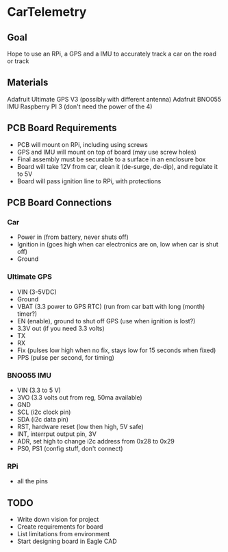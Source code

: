 # CarTelemetry

## Goal
Hope to use an RPi, a GPS and a IMU to accurately track a car on the road or track

## Materials
Adafruit Ultimate GPS V3 (possibly with different antenna)
Adafruit BNO055 IMU
Raspberry PI 3 (don't need the power of the 4)

## PCB Board Requirements
- PCB will mount on RPi, including using screws
- GPS and IMU will mount on top of board (may use screw holes)
- Final assembly must be securable to a surface in an enclosure box
- Board will take 12V from car, clean it (de-surge, de-dip), and regulate it to 5V
- Board will pass ignition line to RPi, with protections


## PCB Board Connections

### Car
- Power in (from battery, never shuts off)
- Ignition in (goes high when car electronics are on, low when car is shut off)
- Ground

### Ultimate GPS
- VIN (3-5VDC)
- Ground
- VBAT (3.3 power to GPS RTC) (run from car batt with long (month) timer?)
- EN (enable), ground to shut off GPS (use when ignition is lost?)
- 3.3V out (if you need 3.3 volts)
- TX 
- RX
- Fix (pulses low high when no fix, stays low for 15 seconds when fixed)
- PPS (pulse per second, for timing)

### BNO055 IMU
- VIN (3.3 to 5 V)
- 3VO (3.3 volts out from reg, 50ma available)
- GND
- SCL (i2c clock pin)
- SDA (i2c data pin)
- RST, hardware reset (low then high, 5V safe)
- INT, interrput output pin, 3V
- ADR, set high to change i2c address from 0x28 to 0x29
- PS0, PS1 (config stuff, don't connect)

### RPi
- all the pins


## TODO
- Write down vision for project
- Create requirements for board
- List limitations from environment
- Start designing board in Eagle CAD
